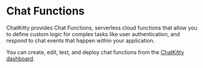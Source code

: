 # Chat Functions

ChatKitty provides Chat Functions, serverless cloud functions that allow you to define custom logic 
for complex tasks like user authentication, and respond to chat events that happen within your application. 

<aside class="success">
You can create, edit, test, and deploy chat functions from the 
<a href="https://dashboard.chatkitty.com/functions">ChatKitty dashboard</a>.
</aside>
